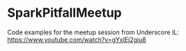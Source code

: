 # SparkPitfallMeetup
Code examples for the meetup session from Underscore IL:
https://www.youtube.com/watch?v=gYxlEj2giu8
